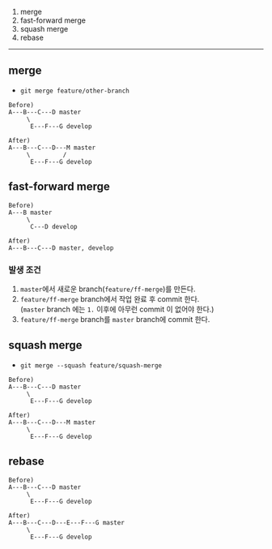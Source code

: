 1. merge 
2. fast-forward merge 
3. squash merge 
4. rebase

---

## merge

- `git merge feature/other-branch`

```
Before)
A---B---C---D master
     \
      E---F---G develop

After)
A---B---C---D---M master
     \         /
      E---F---G develop
```

## fast-forward merge

```
Before)
A---B master
     \
      C---D develop

After)
A---B---C---D master, develop
```

### 발생 조건

1. `master`에서 새로운 branch(`feature/ff-merge`)를 만든다.
2. `feature/ff-merge` branch에서 작업 완료 후 commit 한다.<br/>
   (`master` branch 에는 `1.` 이후에 아무런 commit 이 없어야 한다.)
3. `feature/ff-merge` branch를 `master` branch에 commit 한다.

## squash merge

- `git merge --squash feature/squash-merge`

```
Before)
A---B---C---D master
     \
      E---F---G develop

After)
A---B---C---D---M master
     \
      E---F---G develop
```

## rebase

```
Before)
A---B---C---D master
     \
      E---F---G develop

After)
A---B---C---D---E---F---G master
     \         
      E---F---G develop
```
